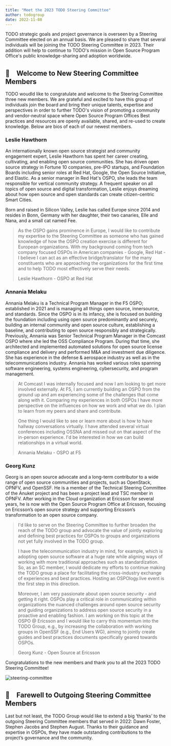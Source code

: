 ```yaml
---
title: "Meet the 2023 TODO Steering Committee"
author: todogroup
date: 2022-11-08
---
```


TODO strategic goals and project governance is overseen by a Steering Committee elected on an annual basis. We are pleased to share that several individuals will be joining the TODO Steering Committee in 2023. Their addition will help to continue to TODO's mission in Open Source Program Office's public knowledge-sharing and adoption worldwide.


## 👋　Welcome to New Steering Committee Members

TODO woudld like to congratulate and welcome to the Steering Committee three new members. We are grateful and excited to have this group of individuals join the board and bring their unique talents, expertise and perspectives in order to further TODO's vision of promoting a community and vendor-neutral space where Open Source Program Offices Best practices and resources are openly available, shared, and re-used to create knowledge. Below are bios of each of our newest members.


### Leslie Hawthorn
An internationally known open source strategist and community engagement expert, Leslie Hawthorn has spent 
her career creating, cultivating, and enabling open source communities. She has driven open source strategy 
in Fortune 10 companies, pre-IPO startups, and Foundation Boards including senior roles at Red Hat, Google, 
the Open Source Initiative, and Elastic. As a senior manager in  Red  Hat's  OSPO, she leads the team responsible 
for vertical  community strategy. A frequent speaker on all topics of open source and digital transformation, 
Leslie enjoys dreaming about how open source and open standards can create citizen-centric Smart Cities.

Born and raised in Silicon Valley, Leslie has called Europe since 2014 and resides in Bonn, Germany with her 
daughter, their two canaries, Elle and Nana, and a small cat named Fee.

> As the OSPO gains prominence in  Europe, I would like to contribute my expertise to the Steering 
> Committee as someone who has gained knowledge of how the OSPO creation exercise is different for European 
> organizations. With my background coming from tech company focused OSPOs in American companies - Google, Red Hat - I believe 
> I can act as an effective bridge/translator for the many constituents who are approaching the organizations for the first time and to help 
> TODO most effectively serve their needs.
>
> Leslie Hawthorn - OSPO at Red Hat


### Annania Melaku

Annania Melaku is a Technical Program Manager in the F5 OSPO; established in 2021 and is managing all 
things open source, innersource, and standards. Since the OSPO is in its infancy, she is focused on building 
the foundation including using open source predominantly and securely, building an internal community and open 
source culture, establishing a baseline, and contributing to open source responsibly and strategically. 
Previously, Annania was Senior Technical Program Manager in the Comcast OSPO where she led the OSS Compliance 
Program. During that time, she architected and implemented automated solutions for open source license compliance 
and delivery and performed M&A and investment due diligence. She has experience in the defense & aerospace industry 
as well as in the telecommunications industry. Annania has worked various roles spanning software engineering, 
systems  engineering, cybersecurity, and program management.

> At Comcast I was internally focused and now I am looking to get more involved externally. 
> At F5, I am currently building an OSPO from the ground up and am experiencing some of the challenges 
> that come along with it. Comparing my experiences in both OSPOs I have more perspective on the influences 
> on how we work and what we do. I plan to learn from my peers and share and contribute.
>
> One thing I would like to see or learn more about is how to have hallway conversations virtually. 
> I have attended several virtual conferences including OSSNA and missed out on that aspect of the in-person 
> experience. I'd be interested in how we can build relationships in a virtual world.
>
> Annania Melaku - OSPO at F5

### Georg Kunz

Georg is an open source advocate and a long-term contributor to a wide range of open source communities 
and projects, such as OpenStack, OPNFV, and OpenSSF. He is a member of the Technical Steering Committee of the 
Anuket project and has been a project lead and TSC member in OPNFV. After working in the Cloud organization at 
Ericsson for several years, he is now with the Open Source Program Office at Ericsson,  focusing on Ericsson’s 
open source strategy and supporting Ericsson’s transformation to an open source company.

> I'd like to serve on the Steering Committee to further broaden the reach of the TODO group and advocate 
> the value of jointly exploring and defining best practices for OSPOs to groups and organizations not yet fully 
> involved in the TODO group.
> 
> I have the telecommunication industry in mind, for example, which is adopting open source software at 
> a huge rate while aligning ways of working with more traditional approaches such as standardization. So, 
> as an SC member, I would dedicate my efforts to continue making the TODO group a place for facilitating the 
> cross-industry exchange of experiences and best practices. Hosting an OSPOlogy.live event is the first step in 
> this direction.
> 
> Moreover, I am very passionate about open source security - and getting it right. OSPOs play a critical role 
> in communicating within organizations the nuanced challenges around open source security and guiding organizations 
> to address open source security in a proactive and enabling fashion. I am working on this topic at the OSPO @ 
> Ericsson and I would like to carry this momentum into the TODO Group, e.g., by increasing the collaboration with 
> working groups in OpenSSF (e.g., End Users WG), aiming to jointly create guides and best practices documents 
> specifically geared towards OSPOs.
> 
> Georg Kunz - Open Source at Ericsson


Congratulations to the new members and thank you to all the 2023 TODO Steering Committee!

![steering-committee](/img/blog/steering-committee.png)

## 💚　Farewell to Outgoing Steering Committee Members

Last but not least, the TODO Group would like to extend a big ‘thanks’ to the outgoing Steering 
Committee members that served in 2022: Dawn Foster, Stephen Jacobs and Stephen August. Thanks to their guidance and expertise in OSPOs, they have made outstanding contributions to the project’s governance and the community.


